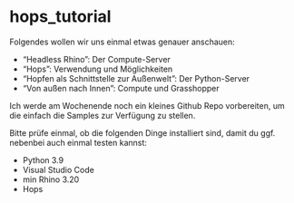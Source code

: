 # hops_tutorial

Folgendes wollen wir uns einmal etwas genauer anschauen:

- “Headless Rhino”: Der Compute-Server
- “Hops”: Verwendung und Möglichkeiten
- “Hopfen als Schnittstelle zur Außenwelt”: Der Python-Server
- “Von außen nach Innen”: Compute und Grasshopper

Ich werde am Wochenende noch ein kleines Github Repo vorbereiten, um die einfach die Samples zur Verfügung zu stellen.

Bitte prüfe einmal, ob die folgenden Dinge installiert sind, damit du ggf. nebenbei auch einmal testen kannst:

- Python 3.9
- Visual Studio Code
- min Rhino 3.20
- Hops
